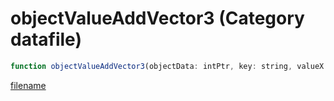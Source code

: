 # objectValueAddVector3 (Category datafile)

```js
function objectValueAddVector3(objectData: intPtr, key: string, valueX: number, valueY: number, valueZ: number): Array
```

[filename](objectValueAddVector3_m.md ':include')